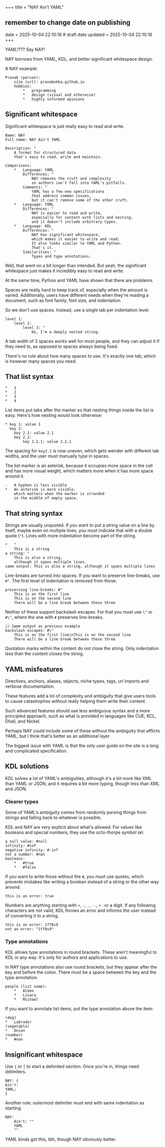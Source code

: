 +++
title = "NAY Ain't YAML"
## remember to change date on publishing
date = 2025-10-04 22:10:16 # draft date
updated = 2025-10-04 22:10:16
+++

YAML!??? Say NAY!

NAY borrows from YAML, KDL,
and better significant whitespace design.

A NAY example:

```
Pranab (person):
	site (url): pranabekka.github.io
	hobbies:
		*	programming
		*	design (visual and otherwise)
		*	highly informed opinions
```

## Significant whitespace

Significant whitespace is just
really easy to read and write.

```
Name: NAY
Full name: NAY Ain't YAML

Description: "
	A format for structured data
	that's easy to read, write and maintain.

Comparisons:
	*	Language: YAML
		Differences: "
			NAY removes the cruft and complexity
			so authors can't fall into YAML's pitfalls.
		Comments: "
			YAML has a few new specifications
			that address common issues,
			but it can't remove some of the other cruft.
	*	Language: TOML
		Differences: "
			NAY is easier to read and write,
			especially for content with lists and nesting,
			and it doesn't include arbitrary types.
	*	Language: KDL
		Differences: "
			NAY has significant whitespace,
			which makes it easier to write and read.
			It also looks similar to YAML and Python.
			That's it.
		Similarities: "
			Types and type annotations.
```

Well, that went on a bit longer than intended.
But yeah, the significant whitespace
just makes it incredibly easy to read and write.

At the same time,
Python and YAML have shown that there are problems.

Spaces are really hard to keep track of,
especially when the amount is varied.
Additionally, users have different needs
when they're reading a document,
such as font family, font size, and indentation.

So we don't use spaces.
Instead, use a single tab per indentation level:

```
level 1:
	level 2:
		level 3: "
			Hi, I'm a deeply nested string.
```

A tab width of 3 spaces works well for most people,
and they can adjust it if they need to,
as opposed to spaces always being fixed.

There's no rule about how many spaces to use.
It's exactly one tab,
which is however many spaces you need.

## That list syntax

```
*	1
*	2
*	3
*	4
```

List items put tabs after the marker
so that nesting things inside the list is easy.
Here's how nesting would look otherwise:

```
* key 1: value 1
  key 2:
  	key 2.1: value 2.1
  	key 2.2:
  		key 2.2.1: value 2.2.1
```

The spacing for `key2.1` is now uneven,
which gets weirder with different tab widths,
and the user must manually type in spaces.

The list marker is an asterisk,
because it occupies more space in the cell
and has more visual weight,
which matters more when it has more space around it.

```
-	A hyphen is less visible
*	An asterisk is more visible,
	which matters when the marker is stranded
	in the middle of empty space.
```

## That string syntax

Strings are usually unquoted.
If you want to put a string value on a line by itself,
maybe even on multiple lines,
you must indicate that with a double quote (`"`).
Lines with more indentation become part of the string.

```
*	"
	This is a string
a string: "
	This is also a string,
	although it spans multiple lines.
same output: This is also a string, although it spans multiple lines
```

Line-breaks are turned into spaces.
If you want to preserve line-breaks, use `#"`.
The first level of indentation is removed from those.

```
preserving line-breaks: #"
	This is on the first line
	This is on the second line
	There will be a line break between these three
```

Neither of these support backslash escapes.
For that you must use `\"` or `#\"`,
where the one with `#` preserves line-breaks.

```
// Same output as previous example
backslash escapes: #\"
	This is on the first line\nThis is on the second line
	There will be a line break between these three
```

Quotation marks within the content
do not close the string.
Only indentation less than the content closes the string.

## YAML misfeatures

Directives, anchors, aliases, objects, niche types,
tags, url imports and verbose documentation.

These features add a lot of complexity and ambiguity
that give users tools to cause catastrophes
without really helping them write their content.

Such advanced features should use less ambiguous syntax
and a more principled approach,
such as what is provided in languages like
CUE, KCL, Dhall, and Nickel.

Perhaps NAY could include some of these
without the ambiguity that afflicts YAML,
but I think that's better as an additional layer.

The biggest issue with YAML
is that the only user guide on the site
is a long and complicated specification.

## KDL solutions

KDL solves a lot of YAML's ambiguities,
although it's a bit more like XML than YAML or JSON,
and it requires a bit more typing,
though less than XML and JSON.

### Clearer types

Some of YAML's ambiguity comes from
randomly parsing things from strings
and falling back to whatever is possible.

KDL and NAY are very explicit about what's allowed.
For values like booleans and special numbers,
they use the octo-thorpe symbol (`#`):

```
a null value: #null
infinity: #inf
negative infinity: #-inf
not a number: #nan
booleans:
	*	#true
	*	#false
```

If you want to write those without the `#`,
you must use quotes,
which prevents mistakes like
writing a boolean instead of a string
or the other way around.

```
this is an error: true
```

Numbers are anything starting with
`+`, `-`, `.`, `-.`, `+.` or a digit.
If any following characters are not valid,
KDL throws an error and informs the user
instead of converting it to a string.

```
this is an error: 1ff8s9
not an error: "1ff8s9"
```

### Type annotations

KDL allows type annotations in round brackets.
These aren't meaningful to KDL in any way.
It's only for authors and applications to use.

In NAY type annotations also use round brackets,
but they appear after the key and before the colon.
There must be a space between the key
and the type annotation.

```
people (list name):
	*	Alden
	*	Livara
	*	Michael
```

If you want to annotate list items,
put the type annotation above the item:

```
(dog)
*	Labrador
(vegetable)
*	Onion
(number)
*	#nan
```

## Insignificant whitespace

Use `{` or `[` to start a delimited section.
Once you're in, things need delimiters.

```
NAY: {
Ain't:
YAML;
}
```

Another rule: outermost delimiter
must end with same indentation as starting.

```
NAY:
	Ain't: ""
	YAML
	""
```

YAML kinda got this, tbh,
though NAY obviously better.
